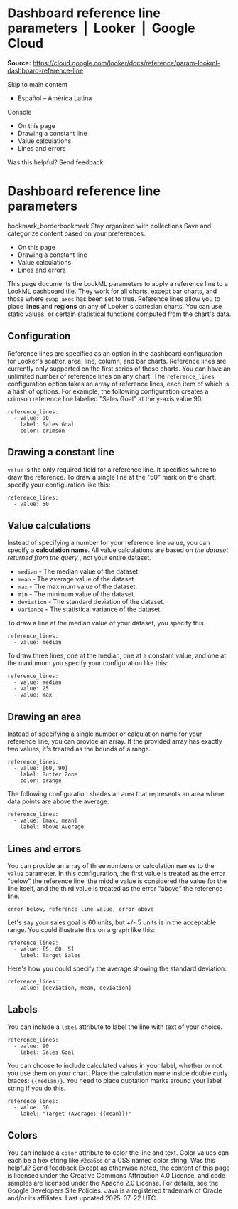 # Dashboard reference line parameters  |  Looker  |  Google Cloud

**Source:** https://cloud.google.com/looker/docs/reference/param-lookml-dashboard-reference-line

Skip to main content 
  * Español – América Latina

Console 


  * On this page
  * Drawing a constant line
  * Value calculations
  * Lines and errors




Was this helpful?
Send feedback 
#  Dashboard reference line parameters
bookmark_borderbookmark Stay organized with collections  Save and categorize content based on your preferences.
  * On this page
  * Drawing a constant line
  * Value calculations
  * Lines and errors


This page documents the LookML parameters to apply a reference line to a LookML dashboard tile. They work for all charts, except bar charts, and those where `swap_axes` has been set to true.
Reference lines allow you to place **lines** and **regions** on any of Looker's cartesian charts. You can use static values, or certain statistical functions computed from the chart's data.
## Configuration
Reference lines are specified as an option in the dashboard configuration for Looker's scatter, area, line, column, and bar charts.
Reference lines are currently only supported on the first series of these charts.
You can have an unlimited number of reference lines on any chart.
The `reference_lines` configuration option takes an array of reference lines, each item of which is a hash of options.
For example, the following configuration creates a crimson reference line labelled "Sales Goal" at the y-axis value 90:
```
reference_lines:
  - value: 90
    label: Sales Goal
    color: crimson

```

## Drawing a constant line
`value` is the only required field for a reference line. It specifies where to draw the reference.
To draw a single line at the "50" mark on the chart, specify your configuration like this:
```
reference_lines:
  - value: 50

```

## Value calculations
Instead of specifying a number for your reference line value, you can specify a **calculation name**.
All value calculations are based on _the dataset returned from the query_ , not your entire dataset.
  * `median` - The median value of the dataset.
  * `mean` - The average value of the dataset.
  * `max` - The maximum value of the dataset.
  * `min` - The minimum value of the dataset.
  * `deviation` - The standard deviation of the dataset.
  * `variance` - The statistical variance of the dataset.


To draw a line at the median value of your dataset, you specify this.
```
reference_lines:
  - value: median

```

To draw three lines, one at the median, one at a constant value, and one at the maxiumum you specify your configuration like this:
```
reference_lines:
  - value: median
  - value: 25
  - value: max

```

## Drawing an area
Instead of specifying a single number or calculation name for your reference line, you can provide an array.
If the provided array has exactly two values, it's treated as the bounds of a range.
```
reference_lines:
  - value: [60, 90]
    label: Butter Zone
    color: orange

```

The following configuration shades an area that represents an area where data points are above the average.
```
reference_lines:
  - value: [max, mean]
    label: Above Average

```

## Lines and errors
You can provide an array of three numbers or calculation names to the `value` parameter.
In this configuration, the first value is treated as the error "below" the reference line, the middle value is considered the value for the line itself, and the third value is treated as the error "above" the reference line.
```
error below, reference line value, error above

```

Let's say your sales goal is 60 units, but +/- 5 units is in the acceptable range. You could illustrate this on a graph like this:
```
reference_lines:
  - value: [5, 60, 5]
    label: Target Sales

```

Here's how you could specify the average showing the standard deviation:
```
reference_lines:
  - value: [deviation, mean, deviation]

```

## Labels
You can include a `label` attribute to label the line with text of your choice.
```
reference_lines:
  - value: 90
    label: Sales Goal

```

You can choose to include calculated values in your label, whether or not you use them on your chart.
Place the calculation name inside double curly braces: `{{median}}`. You need to place quotation marks around your label string if you do this.
```
reference_lines:
  - value: 50
    label: "Target (Average: {{mean}})"

```

## Colors
You can include a `color` attribute to color the line and text.
Color values can each be a hex string like `#2ca6cd` or a CSS named color string.
Was this helpful?
Send feedback 
Except as otherwise noted, the content of this page is licensed under the Creative Commons Attribution 4.0 License, and code samples are licensed under the Apache 2.0 License. For details, see the Google Developers Site Policies. Java is a registered trademark of Oracle and/or its affiliates.
Last updated 2025-07-22 UTC.



